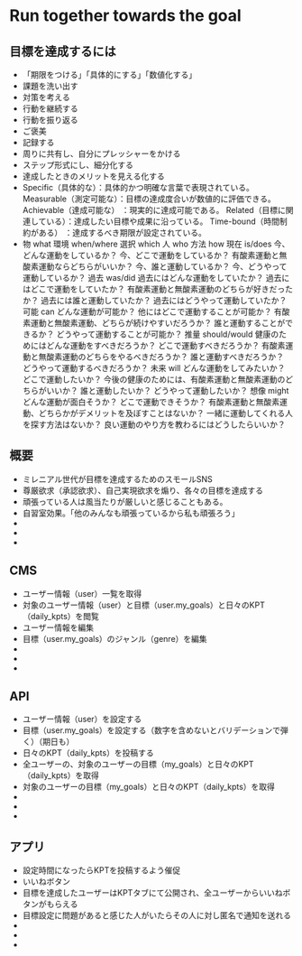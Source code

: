 # Run together towards the goal

## 目標を達成するには
- 「期限をつける」「具体的にする」「数値化する」
- 課題を洗い出す
- 対策を考える
- 行動を継続する
- 行動を振り返る
- ご褒美
- 記録する
- 周りに共有し、自分にプレッシャーをかける
- ステップ形式にし、細分化する
- 達成したときのメリットを見える化する    
- Specific（具体的な）：具体的かつ明確な言葉で表現されている。
  Measurable（測定可能な）：目標の達成度合いが数値的に評価できる。
  Achievable（達成可能な） ：現実的に達成可能である。
  Related（目標に関連している）：達成したい目標や成果に沿っている。
  Time-bound（時間制約がある） ：達成するべき期限が設定されている。
- 	物 what	環境 when/where	選択 which	人 who	方法 how
現在 is/does	今、どんな運動をしているか？	今、どこで運動をしているか？	有酸素運動と無酸素運動ならどちらがいいか？	今、誰と運動しているか？	今、どうやって運動しているか？
過去 was/did	過去にはどんな運動をしていたか？	過去にはどこで運動をしていたか？	有酸素運動と無酸素運動のどちらが好きだったか？	過去には誰と運動していたか？	過去にはどうやって運動していたか？
可能 can	どんな運動が可能か？	他にはどこで運動することが可能か？	有酸素運動と無酸素運動、どちらが続けやすいだろうか？	誰と運動することができるか？	どうやって運動することが可能か？
推量 should/would	健康のためにはどんな運動をすべきだろうか？	どこで運動すべきだろうか？	有酸素運動と無酸素運動のどちらをやるべきだろうか？	誰と運動すべきだろうか？	どうやって運動するべきだろうか？
未来 will	どんな運動をしてみたいか？	どこで運動したいか？	今後の健康のためには、有酸素運動と無酸素運動のどちらがいいか？	誰と運動したいか？	どうやって運動したいか？
想像 might	どんな運動が面白そうか？	どこで運動できそうか？	有酸素運動と無酸素運動、どちらかがデメリットを及ぼすことはないか？	一緒に運動してくれる人を探す方法はないか？	良い運動のやり方を教わるにはどうしたらいいか？



## 概要
- ミレニアル世代が目標を達成するためのスモールSNS
- 尊厳欲求（承認欲求）、自己実現欲求を煽り、各々の目標を達成する
- 頑張っている人は風当たりが厳しいと感じることもある。
- 自習室効果。「他のみんなも頑張っているから私も頑張ろう」
- 
- 
- 


## CMS
- ユーザー情報（user）一覧を取得
- 対象のユーザー情報（user）と目標（user.my_goals）と日々のKPT（daily_kpts）を閲覧
- ユーザー情報を編集
- 目標（user.my_goals）のジャンル（genre）を編集
- 
- 
- 

## API
- ユーザー情報（user）を設定する
- 目標（user.my_goals）を設定する（数字を含めないとバリデーションで弾く）（期日も）
- 日々のKPT（daily_kpts）を投稿する
- 全ユーザーの、対象のユーザーの目標（my_goals）と日々のKPT（daily_kpts）を取得
- 対象のユーザーの目標（my_goals）と日々のKPT（daily_kpts）を取得
- 
- 
- 

## アプリ
- 設定時間になったらKPTを投稿するよう催促
- いいねボタン
- 目標を達成したユーザーはKPTタブにて公開され、全ユーザーからいいねボタンがもらえる
- 目標設定に問題があると感じた人がいたらその人に対し匿名で通知を送れる
- 
- 
- 
